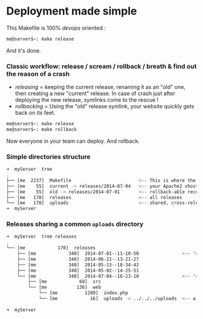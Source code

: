 Deployment made simple
======================

This Makefile is 100% _devops_ oriented :


```bash
me@server$~: make release

```

And it's done.

### Classic workflow: release / scream / rollback / breath & find out the reason of a crash

- _releasing_ = keeping the current release, renaming it as an "old" one, then creating a new "current" release. In case of crash just after deploying the new release, symlinks come to the rescue !
- _rollbacking_ = Using the "old" release symlink, your website quickly gets back on its feet. 

```bash
me@server$~: make release
me@server$~: make rollback
```

Now everyone in your team can deploy. And rollback.

### Simple directories structure


```bash
➜  myServer  tree
.
├── [me  2237]  Makefile                         <-- This is where the magic happens.
├── [me    55]  current -> releases/2014-07-04   <-- your Apache2 vhost 'DocRoot'
├── [me    55]  old -> releases/2014-07-01       <-- rollback-able recent release
├── [me   170]  releases                         <-- all releases
└── [me   170]  uploads                          <-- shared, cross-releases folder
➜  myServer
```

### Releases sharing a common `uploads` directory

```bash
➜  myServer  tree releases
.
└── [me            170]  releases
    ├── [me            340]  2014-07-01--11-10-50                <-- "old"
    ├── [me            340]  2014-06-21--13-21-27
    ├── [me            340]  2014-05-13--18-34-42
    ├── [me            340]  2014-05-02--14-25-51
    └── [me            340]  2014-07-04--16-23-10                <-- "current"
        ├── [me            68]  src
        └── [me           136]  web
            └── [me          1289]  index.php
            └── [me            16]  uploads -> ../../../uploads  <-- a symlink
            
➜  myServer
```
